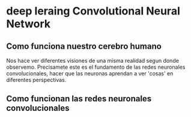 # deep leraing Convolutional Neural Network

## Como funciona nuestro cerebro humano
Nos hace ver diferentes visiones de una misma realidad segun donde observemo. Precisamete este es el fundamento de las redes neuronales convolucionales, hacer que las neuronas aprendan a ver 'cosas' en diferentes perspectivas.

## Como funcionan las redes neuronales convolucionales

